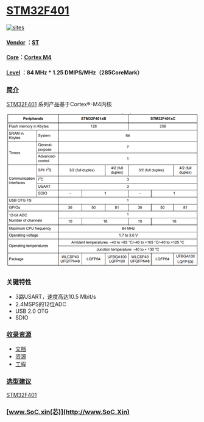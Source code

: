 ﻿# [STM32F401](https://github.com/SoCXin/STM32F401)

[![sites](http://182.61.61.133/link/resources/SoC.png)](http://www.SoC.Xin)

#### [Vendor](https://github.com/SoCXin/Vendor) ：[ST](https://www.st.com/)
#### [Core](https://github.com/SoCXin/Cortex)：[Cortex M4](https://github.com/SoCXin/CM4)
#### [Level](https://github.com/SoCXin/Level) ：84 MHz * 1.25 DMIPS/MHz（285CoreMark）
### [简介](https://github.com/SoCXin/STM32F401/wiki)

[STM32F401](https://github.com/SoCXin/STM32F401) 系列产品基于Cortex®-M4内核

[![sites](docs/STM32F401.PNG)](https://www.st.com/zh/microcontrollers-microprocessors/STM32F401.html)

### 关键特性

* 3路USART，速度高达10.5 Mbit/s
* 2.4MSPS的12位ADC
* USB 2.0 OTG
* SDIO

### [收录资源](https://github.com/SoCXin/STM32F401)

* [文档](docs/)
* [资源](src/)
* [工程](project/)

### [选型建议](https://github.com/SoCXin/STM32F401)

[STM32F401](https://github.com/SoCXin/STM32F401)

###  [www.SoC.xin(芯)](http://www.SoC.Xin)

